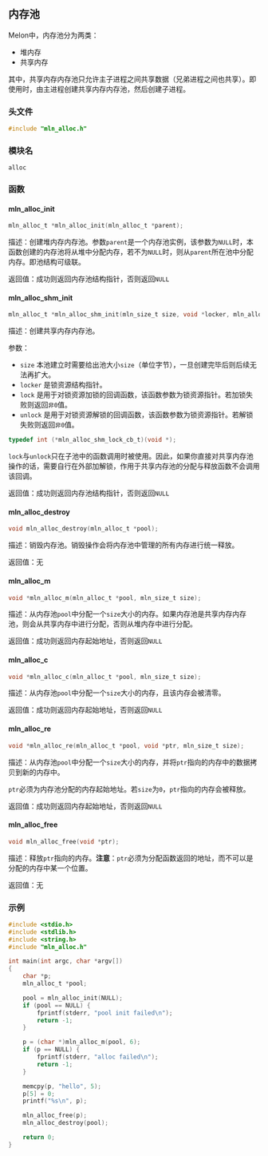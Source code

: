 ## 内存池

Melon中，内存池分为两类：

- 堆内存
- 共享内存

其中，共享内存内存池只允许主子进程之间共享数据（兄弟进程之间也共享）。即使用时，由主进程创建共享内存内存池，然后创建子进程。



### 头文件

```c
#include "mln_alloc.h"
```



### 模块名

`alloc`



### 函数



#### mln_alloc_init

```c
mln_alloc_t *mln_alloc_init(mln_alloc_t *parent);
```

描述：创建堆内存内存池。参数`parent`是一个内存池实例，该参数为`NULL`时，本函数创建的内存池将从堆中分配内存，若不为`NULL`时，则从`parent`所在池中分配内存。即池结构可级联。

返回值：成功则返回内存池结构指针，否则返回`NULL`



#### mln_alloc_shm_init

```c
mln_alloc_t *mln_alloc_shm_init(mln_size_t size, void *locker, mln_alloc_shm_lock_cb_t lock, mln_alloc_shm_lock_cb_t unlock);
```

描述：创建共享内存内存池。

参数：

- `size` 本池建立时需要给出池大小`size`（单位字节），一旦创建完毕后则后续无法再扩大。
- `locker` 是锁资源结构指针。
- `lock` 是用于对锁资源加锁的回调函数，该函数参数为锁资源指针。若加锁失败则返回`非0`值。
- `unlock` 是用于对锁资源解锁的回调函数，该函数参数为锁资源指针。若解锁失败则返回`非0`值。

```c
typedef int (*mln_alloc_shm_lock_cb_t)(void *);
```

`lock`与`unlock`只在子池中的函数调用时被使用。因此，如果你直接对共享内存池操作的话，需要自行在外部加解锁，作用于共享内存池的分配与释放函数不会调用该回调。

返回值：成功则返回内存池结构指针，否则返回`NULL`



#### mln_alloc_destroy

```c
void mln_alloc_destroy(mln_alloc_t *pool);
```

描述：销毁内存池。销毁操作会将内存池中管理的所有内存进行统一释放。

返回值：无



#### mln_alloc_m

```c
void *mln_alloc_m(mln_alloc_t *pool, mln_size_t size);
```

描述：从内存池`pool`中分配一个`size`大小的内存。如果内存池是共享内存内存池，则会从共享内存中进行分配，否则从堆内存中进行分配。

返回值：成功则返回内存起始地址，否则返回`NULL`



#### mln_alloc_c

```c
void *mln_alloc_c(mln_alloc_t *pool, mln_size_t size);
```

描述：从内存池`pool`中分配一个`size`大小的内存，且该内存会被清零。

返回值：成功则返回内存起始地址，否则返回`NULL`



#### mln_alloc_re

```c
void *mln_alloc_re(mln_alloc_t *pool, void *ptr, mln_size_t size);
```

描述：从内存池`pool`中分配一个`size`大小的内存，并将`ptr`指向的内存中的数据拷贝到新的内存中。

`ptr`必须为内存池分配的内存起始地址。若`size`为`0`，`ptr`指向的内存会被释放。

返回值：成功则返回内存起始地址，否则返回`NULL`



#### mln_alloc_free

```c
void mln_alloc_free(void *ptr);
```

描述：释放`ptr`指向的内存。**注意**：`ptr`必须为分配函数返回的地址，而不可以是分配的内存中某一个位置。

返回值：无



### 示例

```c
#include <stdio.h>
#include <stdlib.h>
#include <string.h>
#include "mln_alloc.h"

int main(int argc, char *argv[])
{
    char *p;
    mln_alloc_t *pool;

    pool = mln_alloc_init(NULL);
    if (pool == NULL) {
        fprintf(stderr, "pool init failed\n");
        return -1;
    }

    p = (char *)mln_alloc_m(pool, 6);
    if (p == NULL) {
        fprintf(stderr, "alloc failed\n");
        return -1;
    }

    memcpy(p, "hello", 5);
    p[5] = 0;
    printf("%s\n", p);

    mln_alloc_free(p);
    mln_alloc_destroy(pool);

    return 0;
}
```


